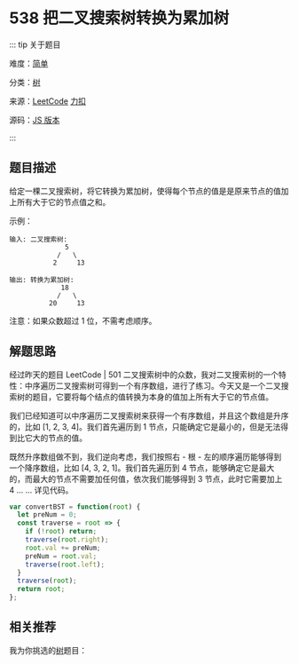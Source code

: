 # 538 把二叉搜索树转换为累加树

::: tip 关于题目

难度：[简单](/solution/easy/)

分类：[树](/art/tree.html)

来源：[LeetCode](https://leetcode.com/problems/converse-bst-to-greater-tree/)  [力扣](https://leetcode-cn.com/problems/converse-bst-to-greater-tree/)

源码：[JS 版本](https://github.com/swpuLeo/cattle/blob/master/src/easy/ConverseBSTToGreaterTree.js)

:::



## 题目描述

给定一棵二叉搜索树，将它转换为累加树，使得每个节点的值是是原来节点的值加上所有大于它的节点值之和。

示例：

```
输入: 二叉搜索树:
              5
            /   \
           2     13

输出: 转换为累加树:
             18
            /   \
          20     13
```

注意：如果众数超过 1 位，不需考虑顺序。


## 解题思路

经过昨天的题目 LeetCode | 501 二叉搜索树中的众数，我对二叉搜索树的一个特性：中序遍历二叉搜索树可得到一个有序数组，进行了练习。今天又是一个二叉搜索树的题目，它要将每个结点的值转换为本身的值加上所有大于它的节点值。

我们已经知道可以中序遍历二叉搜索树来获得一个有序数组，并且这个数组是升序的，比如 [1, 2, 3, 4]。我们首先遍历到 1 节点，只能确定它是最小的，但是无法得到比它大的节点的值。

既然升序数组做不到，我们逆向考虑，我们按照右 - 根 - 左的顺序遍历能够得到一个降序数组，比如 [4, 3, 2, 1]。我们首先遍历到 4 节点，能够确定它是最大的，而最大的节点不需要加任何值，依次我们能够得到 3 节点，此时它需要加上 4 ... ... 详见代码。

```js
var convertBST = function(root) {
  let preNum = 0;
  const traverse = root => {
    if (!root) return;
    traverse(root.right);
    root.val += preNum;
    preNum = root.val;
    traverse(root.left);
  }
  traverse(root);
  return root;
};
```


## 相关推荐

我为你挑选的[树](/art/tree.html)题目：
